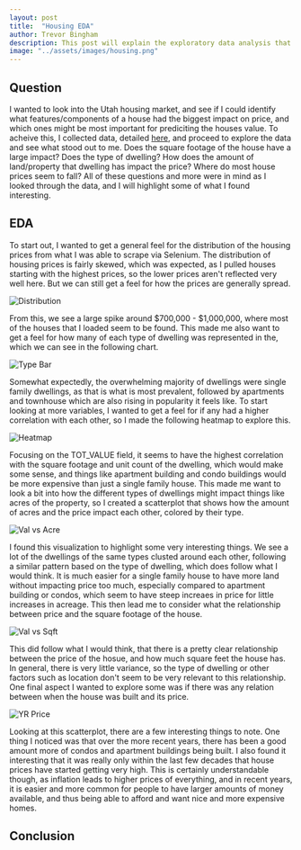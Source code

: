 ```yaml
---
layout: post
title:  "Housing EDA"
author: Trevor Bingham
description: This post will explain the exploratory data analysis that I did with the housing data I had previously collected.
image: "../assets/images/housing.png"
--- 
```


## Question

I wanted to look into the Utah housing market, and see if I could identify what features/components of a house had the biggest impact on price, and which ones might be most important for prediciting the houses value. To acheive this, I collected data, detailed [here](https://trevor-bingham99.github.io/2023/12/13/Data-Collection.html), and proceed to explore the data and see what stood out to me. Does the square footage of the house have a large impact? Does the type of dwelling? How does the amount of land/property that dwelling has impact the price? Where do most house prices seem to fall? All of these questions and more were in mind as I looked through the data, and I will highlight some of what I found interesting.

## EDA

To start out, I wanted to get a general feel for the distribution of the housing prices from what I was able to scrape via Selenium. The distribution of housing prices is fairly skewed, which was expected, as I pulled houses starting with the highest prices, so the lower prices aren't reflected very well here. But we can still get a feel for how the prices are generally spread. 

![Distribution]({{site.url}}/{{site.baseurl}}/assets/images/val_dist.png)

From this, we see a large spike around $700,000 - $1,000,000, where most of the houses that I loaded seem to be found. This made me also want to get a feel for how many of each type of dwelling was represented in the, which we can see in the following chart.

![Type Bar]({{site.url}}/{{site.baseurl}}/assets/images/type_count.png)

Somewhat expectedly, the overwhelming majority of dwellings were single family dwellings, as that is what is most prevalent, followed by apartments and townhouse which are also rising in popularity it feels like. To start looking at more variables, I wanted to get a feel for if any had a higher correlation with each other, so I made the following heatmap to explore this.

![Heatmap]({{site.url}}/{{site.baseurl}}/assets/images/corr_plot.png)

Focusing on the TOT_VALUE field, it seems to have the highest correlation with the square footage and unit count of the dwelling, which would make some sense, and things like apartment building and condo buildings would be more expensive than just a single family house. This made me want to look a bit into how the different types of dwellings might impact things like acres of the property, so I created a scatterplot that shows how the amount of acres and the price impact each other, colored by their type.

![Val vs Acre]({{site.url}}/{{site.baseurl}}/assets/images/acre_vs_val.png)

I found this visualization to highlight some very interesting things. We see a lot of the dwellings of the same types clusted around each other, following a similar pattern based on the type of dwelling, which does follow what I would think. It is much easier for a single family house to have more land without impacting price too much, especially compared to apartment building or condos, which seem to have steep increaes in price for little increases in acreage. This then lead me to consider what the relationship between price and the square footage of the house.

![Val vs Sqft]({{site.url}}/{{site.baseurl}}/assets/images/val_vs_sqft.png)

This did follow what I would think, that there is a pretty clear relationship between the price of the hosue, and how much square feet the house has. In general, there is very little variance, so the type of dwelling or other factors such as location don't seem to be very relevant to this relationship. One final aspect I wanted to explore some was if there was any relation between when the house was built and its price. 

![YR Price]({{site.url}}/{{site.baseurl}}/assets/images/val_vs_year.png)

Looking at this scatterplot, there are a few interesting things to note. One thing I noticed was that over the more recent years, there has been a good amount more of condos and apartment buildings being built. I also found it interesting that it was really only within the last few decades that house prices have started getting very high. This is certainly understandable though, as inflation leads to higher prices of everything, and in recent years, it is easier and more common for people to have larger amounts of money available, and thus being able to afford and want nice and more expensive homes. 

## Conclusion 


